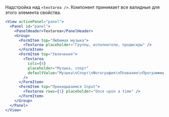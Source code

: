 Надстройка над `<textarea />`. Компонент принимает все валидные для этого элемента свойства.

```jsx
<View activePanel="panel">
  <Panel id="panel">
    <PanelHeader>Textarea</PanelHeader>
    <Group>
      <FormItem top="Любимая музыка">
        <Textarea placeholder="Группы, исполнители, продюсеры" />
      </FormItem>
      <FormItem top="Увлечения">
        <Textarea
          cols={4}
          placeholder="Музыка, спорт"
          defaultValue="Музыка\nСпорт\nФотография\nПлавание\nПрограммирование"
        />
      </FormItem>
      <FormItem top="Прикидываемся Input">
        <Textarea rows={1} placeholder="Once upon a time" />
      </FormItem>
    </Group>
  </Panel>
</View>
```
